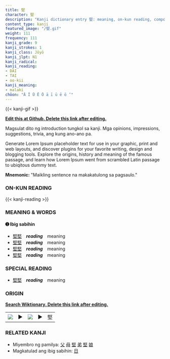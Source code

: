 ```yaml
---
title: 堅
character: 堅
description: "Kanji dictionary entry 堅: meaning, on-kun reading, compounds, origin, related kanji"
content_type: kanji
featured_image: "/堅.gif"
weight: 111
frequency: 111
kanji_grade: 9
kanji_strokes: 1
kanji_class: Jōyō
kanji_jlpt: N1
kanji_radical: 
kanji_reading: 
- DAI
- TAI
- oo-kii
kanji_meaning:
- malaki
chōon: "Ā Ī Ū Ē Ō ā ī ū ē ō ’"
---
```

[//]: # (Don't edit the line below. Kanji animated GIF code is automatically generated.)
{{< kanji-gif >}}

[//]: # (Edit below this line.)

**[Edit this at Github. Delete this link after editing.](https://github.com/tim0g/tim/tree/main/content/kanji/堅/index.md)**

Magsulat dito ng introduction tungkol sa kanji. Mga opinions, impressions, suggestions, trivia, ang kung ano-ano pa.

Generate Lorem Ipsum placeholder text for use in your graphic, print and web layouts, and discover plugins for your favorite writing, design and blogging tools. Explore the origins, history and meaning of the famous passage, and learn how Lorem Ipsum went from scrambled Latin passage to ubiqitous dummy text.
 
**Mnemonic:** "Maikling sentence na makakatulong sa pagsaulo."

### ON-KUN READING

[//]: # (Don't edit the line below. ON-KUN READING code is automatically generated.)
{{< kanji-reading >}}

### MEANING & WORDS

#### ➊ **Ibig sabihin**
  - [堅](../堅)[堅](../堅)　***reading***　meaning
  - [堅](../堅)[堅](../堅)　***reading***　meaning
  - [堅](../堅)[堅](../堅)　***reading***　meaning
  - [堅](../堅)[堅](../堅)　***reading***　meaning

### SPECIAL READING
  - [堅](../堅)[堅](../堅)　***reading***　meaning

### ORIGIN

**[Search Wiktionary. Delete this link after editing.](https://wiktionary.org/wiki/堅)**
<table class="kanji-table"><tr><td>
<img src="60px-堅-bronze.svg.png">
</td><td>▶</td><td>
<img src="60px-堅-oracle.svg.png">
</td><td>▶</td>
<td class="kanji-origin">堅</td>
</tr></table>

### RELATED KANJI
- Miyembro ng pamilya: [父](../父) [母](../母) [堅](../堅) [弟](../弟) [堅](../堅) [娘](../娘)
- Magkatulad ang ibig sabihin: [日](../日)
